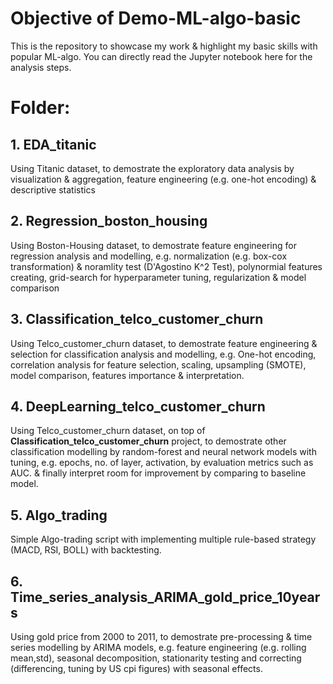 # Objective of Demo-ML-algo-basic
This is the repository to showcase my work & highlight my basic skills with popular ML-algo. You can directly read the Jupyter notebook here for the analysis steps.

# Folder:
## 1. EDA_titanic
Using Titanic dataset, to demostrate the exploratory data analysis by visualization & aggregation, feature engineering (e.g. one-hot encoding) & descriptive statistics


## 2. Regression_boston_housing
Using Boston-Housing dataset, to demostrate feature engineering for regression analysis and modelling, e.g. normalization (e.g. box-cox transformation) & noramlity test (D'Agostino K^2 Test), polynormial features creating, grid-search for hyperparameter tuning, regularization & model comparison


## 3. Classification_telco_customer_churn
Using Telco_customer_churn dataset, to demostrate feature engineering & selection for classification analysis and modelling, e.g. One-hot encoding, correlation analysis for feature selection, scaling, upsampling (SMOTE), model comparison, features importance & interpretation.


## 4. DeepLearning_telco_customer_churn
Using Telco_customer_churn dataset, on top of __Classification_telco_customer_churn__ project, to demostrate other classification modelling by random-forest and neural network models with tuning, e.g. epochs, no. of layer, activation, by evaluation metrics such as AUC. & finally interpret room for improvement by comparing to baseline model.


## 5. Algo_trading
Simple Algo-trading script with implementing multiple rule-based strategy (MACD, RSI, BOLL) with backtesting. 

## 6. Time_series_analysis_ARIMA_gold_price_10years
Using gold price from 2000 to 2011, to demostrate pre-processing & time series modelling by ARIMA models, e.g. feature engineering (e.g. rolling mean,std), seasonal decomposition, stationarity testing and correcting (differencing, tuning by US cpi figures) with seasonal effects. 
